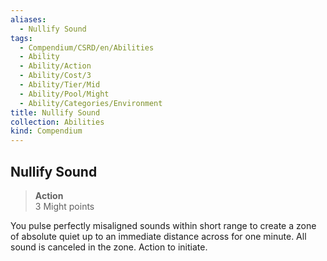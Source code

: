 ```yaml
---
aliases:
  - Nullify Sound
tags:
  - Compendium/CSRD/en/Abilities
  - Ability
  - Ability/Action
  - Ability/Cost/3
  - Ability/Tier/Mid
  - Ability/Pool/Might
  - Ability/Categories/Environment
title: Nullify Sound
collection: Abilities
kind: Compendium
---
```

## Nullify Sound  
>**Action**  
>3 Might points
  
You pulse perfectly misaligned sounds within short range to create a zone of absolute quiet up to an immediate distance across for one minute. All sound is canceled in the zone. Action to initiate.